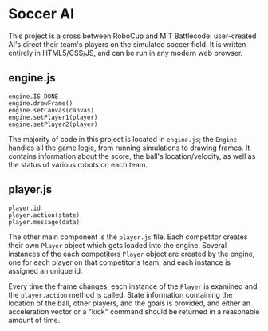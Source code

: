 # Soccer AI
This project is a cross between RoboCup and MIT Battlecode: user-created AI's 
direct their team's players on the simulated soccer field. It is written 
entirely in HTML5/CSS/JS, and can be run in any modern web browser.

## engine.js
```
engine.IS_DONE
engine.drawFrame()
engine.setCanvas(canvas)
engine.setPlayer1(player)
engine.setPlayer2(player)
```

The majority of code in this project is located in `engine.js`; the `Engine` 
handles all the game logic, from running simulations to drawing frames. It 
contains information about the score, the ball's location/velocity, as well as 
the status of various robots on each team.

## player.js
```
player.id
player.action(state)
player.message(data)
```

The other main component is the `player.js` file. Each competitor creates their 
own `Player` object which gets loaded into the engine. Several instances of the 
each competitors `Player` object are created by the engine, one for each player 
on that competitor's team, and each instance is assigned an unique id.

Every time the frame changes, each instance of the `Player` is examined and the 
`player.action` method is called. State information containing the location of 
the ball, other players, and the goals is provided, and either an acceleration 
vector or a "kick" command should be returned in a reasonable amount of time.

